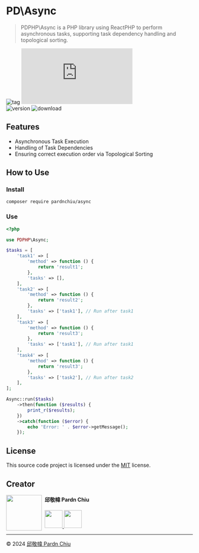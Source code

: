 # PD\Async

> PDPHP\Async is a PHP library using ReactPHP to perform asynchronous tasks, supporting task dependency handling and topological sorting.

![tag](https://img.shields.io/badge/tag-PHP%20Library-bb4444) 
![size](https://img.shields.io/github/size/pardnchiu/PHPAsync/src/Async.php)<br>
![version](https://img.shields.io/packagist/v/pardnchiu/async)
![download](https://img.shields.io/packagist/dm/pardnchiu/async)

## Features
- Asynchronous Task Execution
- Handling of Task Dependencies
- Ensuring correct execution order via Topological Sorting

## How to Use

### Install

```SHELL
composer require pardnchiu/async
```

### Use

```PHP
<?php

use PDPHP\Async;

$tasks = [
    'task1' => [
        'method' => function () {
            return 'result1';
        },
        'tasks' => [],
    ],
    'task2' => [
        'method' => function () {
            return 'result2';
        },
        'tasks' => ['task1'], // Run after task1
    ],
    'task3' => [
        'method' => function () {
            return 'result3';
        },
        'tasks' => ['task1'], // Run after task1
    ],
    'task4' => [
        'method' => function () {
            return 'result3';
        },
        'tasks' => ['task2'], // Run after task2
    ],
];

Async::run($tasks)
    ->then(function ($results) {
        print_r($results);
    })
    ->catch(function ($error) {
        echo 'Error: ' . $error->getMessage();
    });
```

## License

This source code project is licensed under the [MIT](https://github.com/pardnchiu/PHPAsync/blob/main/LICENSE) license.

## Creator

<img src="https://avatars.githubusercontent.com/u/25631760" align="left" width="96" height="96" style="margin-right: 0.5rem;">

<h4 style="padding-top: 0">邱敬幃 Pardn Chiu</h4>

<a href="mailto:dev@pardn.io" target="_blank">
    <img src="https://pardn.io/image/email.svg" width="48" height="48">
</a> <a href="https://linkedin.com/in/pardnchiu" target="_blank">
    <img src="https://pardn.io/image/linkedin.svg" width="48" height="48">
</a>

***

©️ 2024 [邱敬幃 Pardn Chiu](https://pardn.io)